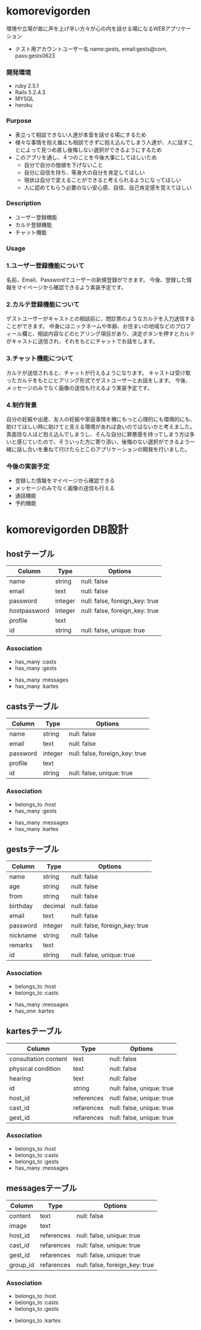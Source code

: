 # komorevigorden

環境や立場が故に声を上げ辛い方々が心の内を話せる場になるWEBアプリケーション

* テスト用アカウントユーザー名 name:gests, email:gests@com, pass:gests0623


### 開発環境
* ruby 2.5.1
* Rails 5.2.4.3
* MYSQL
* heroku


### Purpose
* 表立って相談できない人達が本音を話せる場にするため
* 様々な事情を抱え誰にも相談できずに抱え込んでしまう人達が、人に話すことによって見つめ直し後悔しない選択ができるようにするため
* このアプリを通し、４つのことを今後大事にしてほしいため
   * 自分で自分の価値を下げないこと
   * 自分に自信を持ち、等身大の自分を肯定してほしい
   * 現状は自分で変えることができると考えられるようになってほしい
   * 人に認めてもらう必要のない安心感、自信、自己肯定感を覚えてほしい


### Description
* ユーザー登録機能
* カルテ登録機能
* チャット機能


### Usage

### 1.ユーザー登録機能について
名前、Email、Passwordでユーザーの新規登録ができます。
今後、登録した情報をマイページから確認できるよう実装予定です。

### 2.カルテ登録機能について
ゲストユーザーがキャストとの相談前に、問診票のようなカルテを入力送信することができます。
中身にはニックネームや年齢、お住まいの地域などのプロフィール欄と、相談内容などのヒアリング項目があり、決定ボタンを押すとカルテがキャストに送信され、それをもとにチャットでお話をします。

### 3.チャット機能について
カルテが送信されると、チャットが行えるようになります。
キャストは受け取ったカルテをもとにヒアリング形式でゲストユーザーとお話をします。
今後、メッセージのみでなく画像の送信も行えるよう実装予定です。

### 4.制作背景
自分の妊娠や出産、友人の妊娠や家庭事情を機にもっと心理的にも環境的にも、助けてほしい時に助けてと言える環境があれば良いのではないかと考えました。
真面目な人ほど抱え込んでしまうし、そんな自分に罪悪感を持ってしまう方は多いと感じていたので、そういった方に寄り添い、後悔のない選択ができるよう一緒に話し合いを重ねて行けたらとこのアプリケーションの開発を行いました。


### 今後の実装予定
* 登録した情報をマイページから確認できる
* メッセージのみでなく画像の送信も行える
* 通話機能
* 予約機能



# komorevigorden DB設計


## hostテーブル
|Column|Type|Options|
|------|----|-------|
|name|string|null: false|
|email|text|null: false|
|password|integer|null: false, foreign_key: true|
|hostpassword|integer|null: false, foreign_key: true|
|profile|text||
|id|string|null: false, unique: true|

### Association
- has_many :casts
- has_many :gests
<!-- - has_many :groups, through: :groups_users
- has_many :groups_users -->
- has_many :messages
- has_many :kartes



## castsテーブル
|Column|Type|Options|
|------|----|-------|
|name|string|null: false|
|email|text|null: false|
|password|integer|null: false, foreign_key: true|
|profile|text||
|id|string|null: false, unique: true|

### Association
- belongs_to :host
- has_many :gests
<!-- - has_many :groups, through: :groups_users
- has_many :groups_users -->
- has_many :messages
- has_many :kartes



## gestsテーブル
|Column|Type|Options|
|------|----|-------|
|name|string|null: false|
|age|string|null: false|
|from|string|null: false|
|birthday|decimal|null: false|
|email|text|null: false|
|password|integer|null: false, foreign_key: true|
|nickname|string|null: false|
|remarks|text||
|id|string|null: false, unique: true|

### Association
- belongs_to :host
- belongs_to :casts
<!-- - has_many :groups, through: :groups_users
- has_many :groups_users -->
- has_many :messages
- has_one :kartes



<!-- ## groups_usersテーブル

|Column|Type|Options|
|------|----|-------|
|host_id|integer|null: false, foreign_key: true|
|casts_id|integer|null: false, foreign_key: true|
|gests_id|integer|null: false, foreign_key: true|

### Association
- belongs_to :group
- belongs_to :host
- belongs_to :casts
- belongs_to :gests



## groupsテーブル
|Column|Type|Options|
|------|----|-------|
|name|string|null: false|
### Association
- has_many :host,through: :groups_users
- has_many :casts,through: :groups_users
- has_many :gests,through: :groups_users
- has_many :groups_users
- has_many :messages
- has_many :kartes -->



## kartesテーブル
|Column|Type|Options|
|------|----|-------|
|consultation content|text|null: false|
|physical condition|text|null: false|
|hearing|text|null: false|
|id|string|null: false, unique: true|
|host_id|references|null: false, unique: true|
|cast_id|refarences|null: false, unique: true|
|gest_id|refarences|null: false, unique: true|

### Association
- belongs_to :host
- belongs_to :casts
- belongs_to :gests
- has_many :messages



## messagesテーブル
|Column|Type|Options|
|------|----|-------|
|content|text|null: false|
|image|text||
|host_id|references|null: false, unique: true|
|cast_id|refarences|null: false, unique: true|
|gest_id|refarences|null: false, unique: true|
|group_id|refarences|null: false, foreign_key: true|

### Association
- belongs_to :host
- belongs_to :casts
- belongs_to :gests
<!-- - belongs_to :group -->
- belongs_to :kartes

